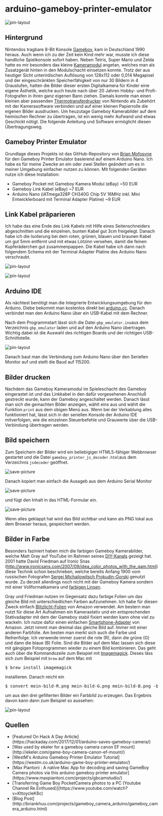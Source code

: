 # arduino-gameboy-printer-emulator

![pin-layout](./rw.png)

## Hintergrund

Nintendos tragbare 8-Bit Konsole [Gameboy](https://de.wikipedia.org/wiki/Game_Boy), kam in Deutschland 1990 heraus. Auch wenn ich zu der Zeit kein Kind mehr war, musste ich diese handliche Spielkonsole sofort haben. Neben Tetris, Super Mario und Zelda hatte es mir besonders das kleine [Kameramodul](https://de.wikipedia.org/wiki/Game_Boy_Camera) angetan, welches man als Zusatzgerät hinten in den Modulschacht einsetzen konnte. Trotz der aus heutiger Sicht unterirdischen Auflösung von 128x112 oder 0,014 Megapixel und der eingeschränkten Speicherfähigkeit von nur 30 Bildern in 4 Graustufen, hatten die Bilder dieser ersten Digitalkamera für Kinder eine eigene Ästhetik, welche auch heute nach über 20 Jahren Hobby- und Profi-Fotografen in ihren ganz eigenen Bann ziehen. Damals konnte man einen kleinen aber passenden [Thermotransferdrucker](https://de.wikipedia.org/wiki/Game_Boy_Printer) von Nintendo als Zubehört mit der Kamerasoftware verbinden und auf einer kleinen Papierrolle die eigenen Bilder ausdrucken. Um heuzutage Gameboy Kamerabilder auf dem heimischen Rechner zu übertragen, ist ein wenig mehr Aufwand und etwas Geschickt nötigt. Die folgende Anleitung und Software ermöglicht diesen Übertragungsweg. 

## Gameboy Printer Emulator
 
Grundlage dieses Projekts ist das GitHub-Repository von [Brian Mofosyne](https://github.com/mofosyne) für den Gameboy Printer Emulator basierend auf einem Arduino Nano. Ich habe es für meine Zwecke an ein oder zwei Stellen geändert um es in meiner Umgebung einfacher nutzen zu können. Mit folgenden Geräten nutze ich diese Installation:

* Gameboy Pocket mit Gameboy Kamera Modul (eBay) ~50 EUR
* Gameboy Link Kabel (eBay) ~7 EUR
* Arduino Nano (iATmega328P CH340G Chip 5V 16MHz inkl. Mini Entwicklerboard mit Terminal Adapter Platine) ~9 EUR

## Link Kabel präparieren

Ich habe das eine Ende des Link Kabels mit Hilfe eines Seitenschneiders abgeschnitten und die einzelnen, bunten Kabel gut 3cm freigelegt. 
Danach habe ich die Isolierung bei dem roten, grünen, blauen und braunen Kabel um gut 5mm entfernt und mit etwas Lötzinn versehen, damit die
feinen Kupferäderchen gut zusammenpappen. Die Kabel habe ich dann nach folgendem Schema mit der Terminal Adapter Platine des Arduino Nano verschraubt.

![pin-layout](./pin-layout.png)

![pin-layout](./prepare-link-cable.png)

## Arduino IDE

Als nächtest benötigt man die Integrierte Entwicklungsumgebung für den Arduino. Diebe bekommt man kostenlos direkt bei [arduino.cc](https://www.arduino.cc/en/Main/Software). Danach verbindet man den Arduino Nano über ein USB-Kabel mit dem Rechner.

Nach dem Programmstart lässt sich die Datei ```gbp_emulator.ino```aus dem Verzeichnis ```gbp_emulator``` laden und auf den Arduino Nano übertragen. Wichtig dabei ist die Auswahl des richtigen Boards und der richtigen USB-Schnittstelle.  

![pin-layout](./arduino-ide.png) 

Danach baut man die Verbindung zum Arduino Nano über den Seriellen Monitor auf und stellt die Baud auf 115200.

## Bilder drucken

Nachdem das Gameboy Kameramodul im Spieleschacht des Gameboy eingerastet ist und das Linkkabel in den dafür vorgesehenen Anschluß gestreckt wurde, kann der Gameboy angeschaltet werden. Danach lässt man sich die gemachten Bilder anzeigen, wählt eins aus und wählt die Funktion ```print``` aus dem obigen Menü aus. Wenn bei der Verkablung alles funktioniert hat, lässt sich in der seriellen Konsole der Arduino IDE mitverfolgen, wie die einzelnen Steuerbefehle und Grauwerte über die USB-Verbindung übertragen werden.  

## Bild speichern

Zum Speichern der Bilder wird ein beliebigiger HTML5-fähiger Webbrowser gestartet und die Datei ```gameboy_printer_js_decoder.html```aus dem Verzeichnis ```jsdecoder``` geöffnet. 

![save-picture](./gameboy-printer-on-the-mac.jpg) 

Danach kopiert man einfach die Ausageb aus dem Arduino Serial Monitor 

![save-picture](./arduino-serial-monitor.png) 

und fügt den Inhalt in das HTML-Formular ein. 

![save-picture](./image-decoder.png) 

Wenn alles geklappt hat wird das Bild sichtbar und kann als PNG lokal aus dem Browser heraus, gespeichert werden.

## Bilder in Farbe

Besonders faziniert haben mich die farbigen Gameboy Kamerabilder, welche Matt Gray auf YouTube im Rahmen seines [DIY-Kanals](https://youtu.be/FPkJaEG-C_M) gezeigt hat. 2001 hatte David Friedman auf Ironic Snas (http://www.ironicsans.com/2007/09/idea_color_photos_with_the_gam.html) diese Technik schon beschrieben, welche bereits Anfang 1900 vom russischen Fotografen [Sergei Michailowitsch Prokudin-Gorski](https://de.wikipedia.org/wiki/Sergei_Michailowitsch_Prokudin-Gorski) genutzt wurde. Zu derzeit allerdings noch nicht mit der Gameboy Kamera sondern mit einer Vollformatkamera und [farbigen Linsen](https://www.wired.com/2014/03/prokudin-gorskii-photos-russia/). 

Gray und Friedman nutzen im Gegensatz dazu farbige Folien um das gleiche Bild mit unterschiedlichen Farben aufzunehmen. Ich habe für diesen Zweck einfach [Blitzlicht-Folien](https://www.amazon.de/gp/product/B07S46HM9L/) von Amazon verwendet. Am bestern man nutzt für diese Art Aufnahmen ein Kamerastativ und ein entsprechenden Stativadapter mit dem der Gameboy stabil fixiert werden kann ohne viel zu wackeln. Ich nutze dafür einen einfachen [Smartphone-Adapter](https://www.amazon.de/gp/product/B01N193MHD/r) von Amazon. Jetzt nimmt man dreimal das gleiche Bild auf. Immer mit einer anderen Farbfolie. Am besten man merkt sich auch die Farbe und Reihenfolge. Ich verwende immer zuerst die rote (R), dann die grüne (G) und dann die blaue (B) Folie. Sind die Bilder auf dem Mac lassen sich diese mit gängigen Fotoprogrammen wieder zu einem Bild kombinieren. Das geht auch über die Kommandozeile zum Beispiel mit [Imagemagick](https://imagemagick.org). Dieses läss sich zum Beispiel mit ```brew``` auf dem Mac mit

<pre>
$ brew install imagemagick
</pre>

installieren. Danach reicht ein

<pre>
$ convert mein-bild-R.png mein-bild-G.png mein-bild-B.png -background black -channel RGB -combine mein-bild-RGB.png
</pre>

um aus den drei gefilterten Bilder ein Farbbild zu erzeugen. Das Ergebnis davon kann dann zum Beispiel so aussehen:   

![pin-layout](./rubics-cube.png)

## Quellen

<ul>
<li>[Featured On Hack A Day Article](https://hackaday.com/2017/12/01/arduino-saves-gameboy-camera/)</li>
<li>[Was used by ekeler for a gameboy camera canon EF mount](http://ekeler.com/game-boy-camera-canon-ef-mount/)</li>
<li>[WestM's Arduino Gameboy Printer Emulator Tutorial](https://westm.co.uk/arduino-game-boy-printer-emulator/)</li>
<li>[Max Piantoni : A native Mac App for decoding and saving GameBoy Camera photos via this arduino gameboy printer emulator](https://www.maxpiantoni.com/projects/gbcamstudio/)</li>
<li>[Transferring Game Boy PocketCamera photos to a PC (Youtube Channel Re.Enthused)](https://www.youtube.com/watch?v=KttoycleK8c)</li>
<li>[Blog Post](http://briankhuu.com/projects/gameboy_camera_arduino/gameboy_camera_arduino.html)</li>


